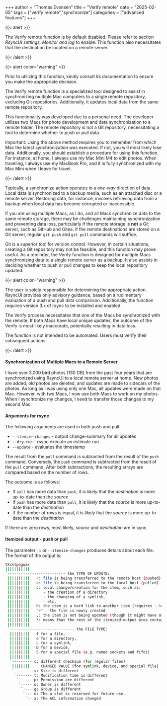 +++
author = "Thomas Evensen"
title = "Verify remote"
date = "2025-02-05"
tags = ["verify remote","synchronize"]
categories = ["advanced features"]
+++

{{< alert >}}

The Verify remote function is by default disabled. Please refer to section *RsyncUI settings, Monitor and log* to enable. This function also necessitates that the destination be located on a remote server.

{{< /alert >}}

{{< alert color="warning" >}}

Prior to utilizing this function, kindly consult its documentation to ensure you make the appropriate decision.

The Verify remote function is a specialized tool designed to assist in synchronizing multiple Mac computers to a single remote repository, excluding Git repositories. Additionally, it updates local data from the same remote repository.

This functionality was developed due to a personal need. The developer utilizes two Macs for photo development and data synchronization to a remote folder. The remote repository is not a Git repository, necessitating a tool to determine whether to push or pull data.

Important: Using the above method requires you to remember from which Mac the latest synchronization was executed. If not, you will most likely lose data. Additionally, you should establish a procedure for using this function. For instance, at home, I always use my Mac Mini M4 to edit photos. When traveling, I always use my MacBook Pro, and it is fully synchronized with my Mac Mini when I leave for travel.

{{< /alert >}}

Typically, a synchronize action operates in a *one-way* direction of data. Local data is synchronized to a backup media, such as an attached disc or a remote server. Restoring data, for instance, involves retrieving data from a backup when local data has become corrupted or inaccessible.  

If you are using multiple Macs, as I do, and all Macs synchronize data to the same remote storage, there may be challenges maintaining synchronization
and preventing data loss, particularly if the remote storage is **not** a Git server, such as GitHub and Gitea. If the remote destinations are stored on a Git server, regular `git push` and `git pull` commands will suffice. 

Git is a superior tool for version control. However, in certain situations, creating a Git repository may not be feasible, and this function may prove useful. As a reminder, the Verify function is designed for multiple Macs synchronizing data to a single remote server as a backup. It also assists in deciding whether to push or pull changes to keep the local repository updated.

{{< alert color="warning" >}}

The user is solely responsible for determining the appropriate action. RsyncUI provides only advisory guidance, based on a rudimentary evaluation of a push and pull data comparison. Additionally, the function requires version 3.x of rsync to be installed and enabled.

The Verify process necessitates that one of the Macs be synchronized with the remote. If both Macs have local unique updates, the outcome of the Verify is most likely inaccurate, potentially resulting in data loss.

The function is not intended to be automated. Users must verify their subsequent actions. 

{{< /alert >}}

#### Synchronization of Multiple Macs to a Remote Server

I have over 3,000 bird photos (130 GB) from the past four years that are synchronized using RsyncUI to a local remote server at home. New photos are added, old photos are deleted, and updates are made to sidecars of the photos.  As long as I was using only one Mac, all updates were made on that Mac. However, with two Macs, I now use both Macs to work on my photos. When I synchronize my changes, I need to transfer those changes to my second Mac.

#### Arguments for rsync

The following arguments are used in both push and pull.

- `--itemize-changes` - output change-summary for all updates
- `--dry-run` - rsync execute an estimate run
- `--update` - evaluates the timestamp

The result from the `pull` command is subtracted from the result of the `push` command. Conversely, the `push` command is subtracted
from the result of the `pull` command. After both subtractions, the resulting arrays are compared based on the number of rows.

The outcome is as follows:

- If `pull` has more data than `push`, it is *likely* that the *destination* is more up-to-date than the *source*
- If `push` has more data than `pull`, it is *likely* that the *source* is more up-to-date than the *destination*
- If the number of rows is equal, it is *likely* that the *source* is more up-to-date than the *destination*

If there are zero rows, most likely, *source*  and *destination* are in sync. 

#### Itemized output - push or pull

The parameter `-i` or `--itemize-changes` produces details about each file. The format of the output is:

```bash
YXcstpoguax
|||||||||||
`-------------------------- the TYPE OF UPDATE:
 ||||||||||   <: file is being transferred to the remote host (pushed).
 ||||||||||   >: file is being transferred to the local host (pulled).
 ||||||||||   c: local change/creation for the item, such as:
 ||||||||||      - the creation of a directory
 ||||||||||      - the changing of a symlink,
 ||||||||||      - etc.
 ||||||||||   h: the item is a hard link to another item (requires --hard-links).
 ||||||||||   "+" - the file is newly created
 ||||||||||   .: the item is not being updated (though it might have attributes that are being modified).
 ||||||||||   *: means that the rest of the itemized-output area contains a message (e.g. "deleting").
 ||||||||||
 `----------------------------- the FILE TYPE:
  |||||||||   f for a file,
  |||||||||   d for a directory,
  |||||||||   L for a symlink,
  |||||||||   D for a device,
  |||||||||   S for a special file (e.g. named sockets and fifos).
  |||||||||
  `--------- c: different checksum (for regular files)
   ||||||||     CHANGED VALUE (for symlink, device, and special file)
   `-------- s: Size is different
    `------- t: Modification time is different
     `------ p: Permission are different
      `----- o: Owner is different
       `---- g: Group is different
        `--- u: The u slot is reserved for future use.
         `-- a: The ACL information changed
```
